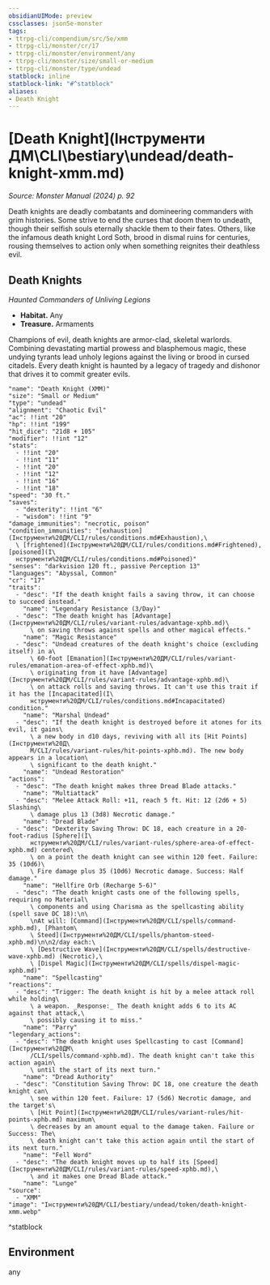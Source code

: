 ```yaml
---
obsidianUIMode: preview
cssclasses: json5e-monster
tags:
- ttrpg-cli/compendium/src/5e/xmm
- ttrpg-cli/monster/cr/17
- ttrpg-cli/monster/environment/any
- ttrpg-cli/monster/size/small-or-medium
- ttrpg-cli/monster/type/undead
statblock: inline
statblock-link: "#^statblock"
aliases:
- Death Knight
---
```

# [Death Knight](Інструменти ДМ\CLI\bestiary\undead/death-knight-xmm.md)
*Source: Monster Manual (2024) p. 92*  

Death knights are deadly combatants and domineering commanders with grim histories. Some strive to end the curses that doom them to undeath, though their selfish souls eternally shackle them to their fates. Others, like the infamous death knight Lord Soth, brood in dismal ruins for centuries, rousing themselves to action only when something reignites their deathless evil.

## Death Knights

*Haunted Commanders of Unliving Legions*

- **Habitat.** Any  
- **Treasure.** Armaments  

Champions of evil, death knights are armor-clad, skeletal warlords. Combining devastating martial prowess and blasphemous magic, these undying tyrants lead unholy legions against the living or brood in cursed citadels. Every death knight is haunted by a legacy of tragedy and dishonor that drives it to commit greater evils.

```statblock
"name": "Death Knight (XMM)"
"size": "Small or Medium"
"type": "undead"
"alignment": "Chaotic Evil"
"ac": !!int "20"
"hp": !!int "199"
"hit_dice": "21d8 + 105"
"modifier": !!int "12"
"stats":
  - !!int "20"
  - !!int "11"
  - !!int "20"
  - !!int "12"
  - !!int "16"
  - !!int "18"
"speed": "30 ft."
"saves":
  - "dexterity": !!int "6"
  - "wisdom": !!int "9"
"damage_immunities": "necrotic, poison"
"condition_immunities": "[exhaustion](Інструменти%20ДМ/CLI/rules/conditions.md#Exhaustion),\
  \ [frightened](Інструменти%20ДМ/CLI/rules/conditions.md#Frightened), [poisoned](І\
  нструменти%20ДМ/CLI/rules/conditions.md#Poisoned)"
"senses": "darkvision 120 ft., passive Perception 13"
"languages": "Abyssal, Common"
"cr": "17"
"traits":
  - "desc": "If the death knight fails a saving throw, it can choose to succeed instead."
    "name": "Legendary Resistance (3/Day)"
  - "desc": "The death knight has [Advantage](Інструменти%20ДМ/CLI/rules/variant-rules/advantage-xphb.md)\
      \ on saving throws against spells and other magical effects."
    "name": "Magic Resistance"
  - "desc": "Undead creatures of the death knight's choice (excluding itself) in a\
      \ 60-foot [Emanation](Інструменти%20ДМ/CLI/rules/variant-rules/emanation-area-of-effect-xphb.md)\
      \ originating from it have [Advantage](Інструменти%20ДМ/CLI/rules/variant-rules/advantage-xphb.md)\
      \ on attack rolls and saving throws. It can't use this trait if it has the [Incapacitated](І\
      нструменти%20ДМ/CLI/rules/conditions.md#Incapacitated) condition."
    "name": "Marshal Undead"
  - "desc": "If the death knight is destroyed before it atones for its evil, it gains\
      \ a new body in d10 days, reviving with all its [Hit Points](Інструменти%20Д\
      М/CLI/rules/variant-rules/hit-points-xphb.md). The new body appears in a location\
      \ significant to the death knight."
    "name": "Undead Restoration"
"actions":
  - "desc": "The death knight makes three Dread Blade attacks."
    "name": "Multiattack"
  - "desc": "Melee Attack Roll: +11, reach 5 ft. Hit: 12 (2d6 + 5) Slashing\
      \ damage plus 13 (3d8) Necrotic damage."
    "name": "Dread Blade"
  - "desc": "Dexterity Saving Throw: DC 18, each creature in a 20-foot-radius [Sphere](І\
      нструменти%20ДМ/CLI/rules/variant-rules/sphere-area-of-effect-xphb.md) centered\
      \ on a point the death knight can see within 120 feet. Failure: 35 (10d6)\
      \ Fire damage plus 35 (10d6) Necrotic damage. Success: Half damage."
    "name": "Hellfire Orb (Recharge 5-6)"
  - "desc": "The death knight casts one of the following spells, requiring no Material\
      \ components and using Charisma as the spellcasting ability (spell save DC 18):\n\
      \nAt will: [Command](Інструменти%20ДМ/CLI/spells/command-xphb.md), [Phantom\
      \ Steed](Інструменти%20ДМ/CLI/spells/phantom-steed-xphb.md)\n\n2/day each:\
      \ [Destructive Wave](Інструменти%20ДМ/CLI/spells/destructive-wave-xphb.md) (Necrotic),\
      \ [Dispel Magic](Інструменти%20ДМ/CLI/spells/dispel-magic-xphb.md)"
    "name": "Spellcasting"
"reactions":
  - "desc": "Trigger: The death knight is hit by a melee attack roll while holding\
      \ a weapon. _Response:_ The death knight adds 6 to its AC against that attack,\
      \ possibly causing it to miss."
    "name": "Parry"
"legendary_actions":
  - "desc": "The death knight uses Spellcasting to cast [Command](Інструменти%20ДМ\
      /CLI/spells/command-xphb.md). The death knight can't take this action again\
      \ until the start of its next turn."
    "name": "Dread Authority"
  - "desc": "Constitution Saving Throw: DC 18, one creature the death knight can\
      \ see within 120 feet. Failure: 17 (5d6) Necrotic damage, and the target's\
      \ [Hit Point](Інструменти%20ДМ/CLI/rules/variant-rules/hit-points-xphb.md) maximum\
      \ decreases by an amount equal to the damage taken. Failure or Success: The\
      \ death knight can't take this action again until the start of its next turn."
    "name": "Fell Word"
  - "desc": "The death knight moves up to half its [Speed](Інструменти%20ДМ/CLI/rules/variant-rules/speed-xphb.md),\
      \ and it makes one Dread Blade attack."
    "name": "Lunge"
"source":
  - "XMM"
"image": "Інструменти%20ДМ/CLI/bestiary/undead/token/death-knight-xmm.webp"
```
^statblock

## Environment

any